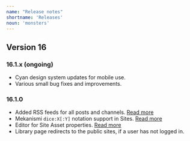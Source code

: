 ```yaml
---
name: "Release notes"
shortname: 'Releases'
noun: 'monsters'
---
```

## Version 16

### 16.1.x (ongoing)
- Cyan design system updates for mobile use.
- Various small bug fixes and improvements.

### 16.1.0
- Added RSS feeds for all posts and channels. [Read more](/docs/fi/01-index)
- Mekanismi `dice:X[:Y]` notation support in Sites. [Read more](/docs/fi/10-wikisyntax)
- Editor for Site Asset properties. [Read more](/docs/fi/73-asset-management)
- Library page redirects to the public sites, if a user has not logged in.

